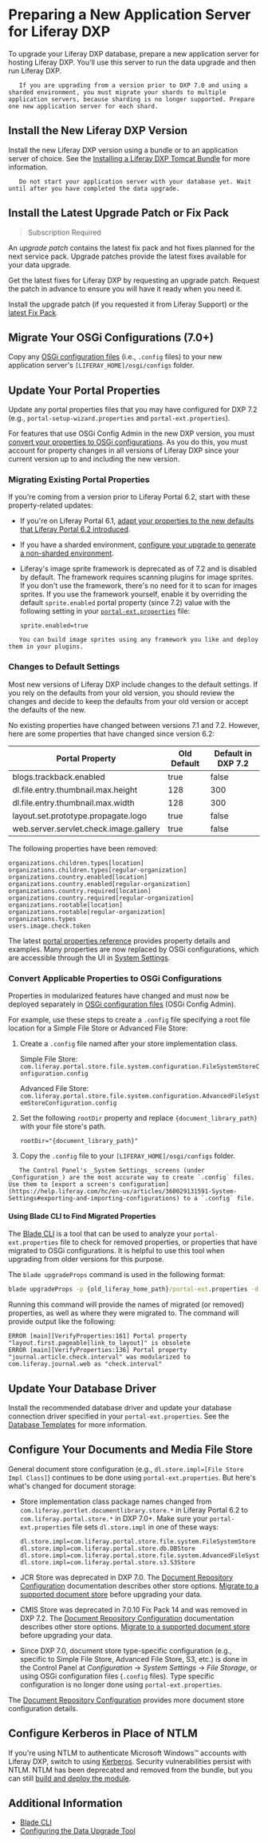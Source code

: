 # Preparing a New Application Server for Liferay DXP

To upgrade your Liferay DXP database, prepare a new application server for hosting Liferay DXP. You'll use this server to run the data upgrade and then run Liferay DXP.

```note::
   If you are upgrading from a version prior to DXP 7.0 and using a sharded environment, you must migrate your shards to multiple application servers, because sharding is no longer supported. Prepare one new application server for each shard.
```

## Install the New Liferay DXP Version

Install the new Liferay DXP version using a bundle or to an application server of choice. See the [Installing a Liferay DXP Tomcat Bundle](../../installing-liferay-dxp-on-premises/installing-a-liferay-dxp-tomcat-bundle.md) for more information.

```warning::
   Do not start your application server with your database yet. Wait until after you have completed the data upgrade.
```

## Install the Latest Upgrade Patch or Fix Pack

> Subscription Required

An *upgrade patch* contains the latest fix pack and hot fixes planned for the next service pack. Upgrade patches provide the latest fixes available for your data upgrade.

Get the latest fixes for Liferay DXP by requesting an upgrade patch. Request the patch in advance to ensure you will have it ready when you need it.

Install the upgrade patch (if you requested it from Liferay Support) or the [latest Fix Pack](https://help.liferay.com/hc/en-us/articles/360028810452-Patching-Liferay-DXP).

## Migrate Your OSGi Configurations (7.0+)

Copy any [OSGi configuration files](https://help.liferay.com/hc/en-us/articles/360029131651-Understanding-System-Configuration-Files) (i.e., `.config` files) to your new application server's `[LIFERAY_HOME]/osgi/configs` folder.

## Update Your Portal Properties

Update any portal properties files that you may have configured for DXP 7.2 (e.g., `portal-setup-wizard.properties` and `portal-ext.properties`).

For features that use OSGi Config Admin in the new DXP version, you must [convert your properties to OSGi configurations](#convert-applicable-properties-to-osgi-configurations). As you do this, you must account for property changes in all versions of Liferay DXP since your current version up to and including the new version.

### Migrating Existing Portal Properties

If you're coming from a version prior to Liferay Portal 6.2, start with these
property-related updates:

* If you're on Liferay Portal 6.1, [adapt your properties to the new defaults that Liferay Portal 6.2 introduced](https://help.liferay.com/hc/en-us/articles/360017903232-Upgrading-Liferay#review-the-liferay-62-properties-defaults).

* If you have a sharded environment, [configure your upgrade to generate a non-sharded environment](./upgrading-a-sharded-environment.md).

* Liferay's image sprite framework is deprecated as of 7.2 and is disabled by default. The framework requires scanning plugins for image sprites. If you don't use the framework, there's no need for it to scan for images sprites. If you use the framework yourself, enable it by overriding the default `sprite.enabled` portal property (since 7.2) value with the following setting in your [`portal-ext.properties`](../../14-reference/03-portal-properties.md) file:

    ```properties
    sprite.enabled=true
    ```

```note::
   You can build image sprites using any framework you like and deploy them in your plugins.
```

### Changes to Default Settings

Most new versions of Liferay DXP include changes to the default settings. If you rely on the defaults from your old version, you should review the changes and decide to keep the defaults from your old version or accept the defaults of the new.

<!-- TODO update with changes from 7.2 to 7.3. jhinkey -->

No existing properties have changed between versions 7.1 and 7.2. However, here are some properties that have changed since version 6.2:

| **Portal Property** | **Old Default** | **Default in DXP 7.2** |
| --- | --- | --- |
| blogs.trackback.enabled | true | false |
| dl.file.entry.thumbnail.max.height | 128 | 300 |
| dl.file.entry.thumbnail.max.width | 128 | 300 |
| layout.set.prototype.propagate.logo | true | false |
| web.server.servlet.check.image.gallery | true | false |

The following properties have been removed:

```properties
organizations.children.types[location]
organizations.children.types[regular-organization]
organizations.country.enabled[location]
organizations.country.enabled[regular-organization]
organizations.country.required[location]
organizations.country.required[regular-organization]
organizations.rootable[location]
organizations.rootable[regular-organization]
organizations.types
users.image.check.token
```

The latest [portal properties reference](https://docs.liferay.com/dxp/portal/7.2-latest/propertiesdoc/portal.properties.html) provides property details and examples. Many properties are now replaced by OSGi configurations, which are accessible through the UI in [System Settings](https://help.liferay.com/hc/en-us/articles/360029131591-System-Settings).

### Convert Applicable Properties to OSGi Configurations

Properties in modularized features have changed and must now be deployed separately in [OSGi configuration files](https://help.liferay.com/hc/en-us/articles/360029131591-System-Settings#exporting-and-importing-configurations) (OSGi Config Admin).

For example, use these steps to create a `.config` file specifying a root file location for a Simple File Store or Advanced File Store:

1. Create a `.config` file named after your store implementation class.

    Simple File Store:
    `com.liferay.portal.store.file.system.configuration.FileSystemStoreConfiguration.config`

    Advanced File Store:
    `com.liferay.portal.store.file.system.configuration.AdvancedFileSystemStoreConfiguration.config`

1. Set the following `rootDir` property and replace `{document_library_path}` with your file store's path.

    ```properties
    rootDir="{document_library_path}"
    ```

1. Copy the `.config` file to your `[LIFERAY_HOME]/osgi/configs` folder.

```tip::
   The Control Panel's _System Settings_ screens (under _Configuration_) are the most accurate way to create `.config` files. Use them to [export a screen's configuration](https://help.liferay.com/hc/en-us/articles/360029131591-System-Settings#exporting-and-importing-configurations) to a `.config` file.
```

#### Using Blade CLI to Find Migrated Properties

The [Blade CLI](https://help.liferay.com/hc/en-us/articles/360029147071-Blade-CLI) is a tool that can be used to analyze your `portal-ext.properties` file to check for removed properties, or properties that have migrated to OSGi configurations. It is helpful to use this tool when upgrading from older versions for this purpose.

The `blade upgradeProps` command is used in the following format:

```cmd
blade upgradeProps -p {old_liferay_home_path}/portal-ext.properties -d {new_liferay_home_path}
```

Running this command will provide the names of migrated (or removed) properties, as well as where they were migrated to. The command will provide output like the following:

```
ERROR [main][VerifyProperties:161] Portal property "layout.first.pageable[link_to_layout]" is obsolete
ERROR [main][VerifyProperties:136] Portal property "journal.article.check.interval" was modularized to com.liferay.journal.web as "check.interval"
```

## Update Your Database Driver

Install the recommended database driver and update your database connection driver specified in your `portal-ext.properties`. See the [Database Templates](../../14-reference/05-database-templates.md) for more information.

## Configure Your Documents and Media File Store

General document store configuration (e.g., `dl.store.impl=[File Store Impl Class]`) continues to be done using `portal-ext.properties`. But here's what's changed for document storage:

* Store implementation class package names changed from `com.liferay.portlet.documentlibrary.store.*` in Liferay Portal 6.2 to `com.liferay.portal.store.*` in DXP 7.0+. Make sure your `portal-ext.properties` file sets `dl.store.impl` in one of these ways:

    ```properties
    dl.store.impl=com.liferay.portal.store.file.system.FileSystemStore
    dl.store.impl=com.liferay.portal.store.db.DBStore
    dl.store.impl=com.liferay.portal.store.file.system.AdvancedFileSystemStore
    dl.store.impl=com.liferay.portal.store.s3.S3Store
    ```

* JCR Store was deprecated in DXP 7.0. The [Document Repository Configuration](https://help.liferay.com/hc/en-us/articles/360028810112-Document-Repository-Configuration) documentation describes other store options. [Migrate to a supported document store](https://help.liferay.com/hc/en-us/articles/360029131691-Server-Administration) before upgrading your data.

* CMIS Store was deprecated in 7.0.10 Fix Pack 14 and was removed in DXP 7.2. The [Document Repository Configuration](https://help.liferay.com/hc/en-us/articles/360028810112-Document-Repository-Configuration) documentation describes other store options. [Migrate to a supported document store](https://help.liferay.com/hc/en-us/articles/360029131691-Server-Administration) before upgrading your data.

* Since DXP 7.0, document store type-specific configuration (e.g., specific to Simple File Store, Advanced File Store, S3, etc.) is done in the Control Panel at _Configuration_ → _System Settings_ → _File Storage_, or using OSGi configuration files (`.config` files). Type specific configuration is no longer done using `portal-ext.properties`.

The [Document Repository Configuration](https://help.liferay.com/hc/en-us/articles/360028810112-Document-Repository-Configuration) provides more document store configuration details.

## Configure Kerberos in Place of NTLM

If you're using NTLM to authenticate Microsoft Windows™ accounts with Liferay DXP, switch to using [Kerberos](https://help.liferay.com/hc/en-us/articles/360029031831-Authenticating-with-Kerberos). Security vulnerabilities persist with NTLM. NTLM has been deprecated and removed from the bundle, but you can still [build and deploy the module](https://github.com/liferay/liferay-portal/tree/7.2.x/modules/apps/portal-security-sso-ntlm).

## Additional Information

* [Blade CLI](https://help.liferay.com/hc/en-us/articles/360029147071-Blade-CLI)
* [Configuring the Data Upgrade Tool](./configuring-the-data-upgrade-tool.md)
